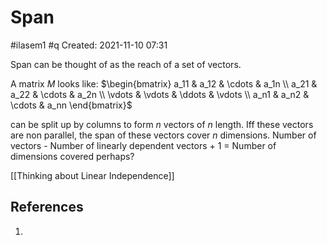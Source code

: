 # Span
#ilasem1 #q
Created: 2021-11-10 07:31

Span can be thought of as the reach of a set of vectors.

A matrix $M$ looks like:
$\begin{bmatrix}
a_11 & a_12 & \cdots & a_1n \\
a_21 & a_22 & \cdots & a_2n \\
\vdots & \vdots & \ddots & \vdots \\
a_n1 & a_n2 & \cdots & a_nn
\end{bmatrix}$

can be split up by columns to form $n$ vectors of $n$ length. Iff these vectors are non parallel, the span of these vectors cover $n$ dimensions. Number of vectors - Number of linearly dependent vectors + 1 = Number of dimensions covered perhaps?

[[Thinking about Linear Independence]]

## References
1. 